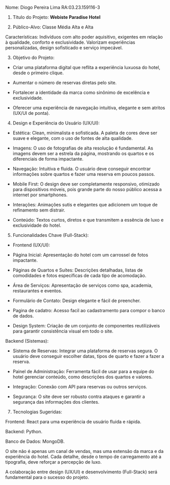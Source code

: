 Nome: Diogo Pereira Lima    RA:03.23.159116-3

1. Título do Projeto: **Webiste Paradise Hotel**

2. Público-Alvo: Classe Média Alta e Alta

Características: Indivíduos com alto poder aquisitivo, exigentes em relação à qualidade, conforto e exclusividade. Valorizam experiências personalizadas, design sofisticado e 
serviço impecável.


3. Objetivo do Projeto:

* Criar uma plataforma digital que reflita a experiência luxuosa do hotel, desde o primeiro clique.

* Aumentar o número de reservas diretas pelo site.

* Fortalecer a identidade da marca como sinônimo de excelência e exclusividade.

* Oferecer uma experiência de navegação intuitiva, elegante e sem atritos (UX/UI de ponta).


4. Design e Experiência do Usuário (UX/UI):

* Estética: Clean, minimalista e sofisticada. A paleta de cores deve ser suave e elegante, com o uso de fontes de alta qualidade.

* Imagens: O uso de fotografias de alta resolução é fundamental. As imagens devem ser a estrela da página, mostrando os quartos e os diferenciais de forma impactante.

* Navegação: Intuitiva e fluida. O usuário deve conseguir encontrar informações sobre quartos e fazer uma reserva em poucos passos.

* Mobile First: O design deve ser completamente responsivo, otimizado para dispositivos móveis, pois grande parte do nosso público acessa a internet por smartphones.

* Interações: Animações sutis e elegantes que adicionem um toque de refinamento sem distrair.

* Conteúdo: Textos curtos, diretos e que transmitem a essência de luxo e exclusividade do hotel.


5. Funcionalidades Chave (Full-Stack):

* Frontend (UX/UI):

* Página Inicial: Apresentação do hotel com um carrossel de fotos impactante.

* Páginas de Quartos e Suítes: Descrições detalhadas, listas de comodidades e fotos específicas de cada tipo de acomodação.

* Área de Serviços: Apresentação de serviços como spa, academia, restaurantes e eventos.

* Formulário de Contato: Design elegante e fácil de preencher.

* Pagina de cadatro: Acesso facil ao cadastramento para compor o banco de dados.

* Design System: Criação de um conjunto de componentes reutilizáveis para garantir consistência visual em todo o site.


Backend (Sistemas):

* Sistema de Reservas: Integrar uma plataforma de reservas segura. O usuário deve conseguir escolher datas, tipos de quarto e fazer a fazer a reserva.

* Painel de Administração: Ferramenta fácil de usar para a equipe do hotel gerenciar conteúdo, como descrições dos quartos e valores.

* Integração: Conexão com API para reservas ou outros serviços.

* Segurança: O site deve ser robusto contra ataques e garantir a segurança das informações dos clientes.


7. Tecnologias Sugeridas:

Frontend: React para uma experiência de usuário fluida e rápida.

Backend: Python.

Banco de Dados: MongoDB.


O site não é apenas um canal de vendas, mas uma extensão da marca e da experiência do hotel. Cada detalhe, desde o tempo de carregamento até a tipografia, deve reforçar a percepção de luxo.

A colaboração entre design (UX/UI) e desenvolvimento (Full-Stack) será fundamental para o sucesso do projeto.
